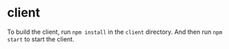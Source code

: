 # client

To build the client, run `npm install` in the `client` directory. And then run `npm start` to start the client.
